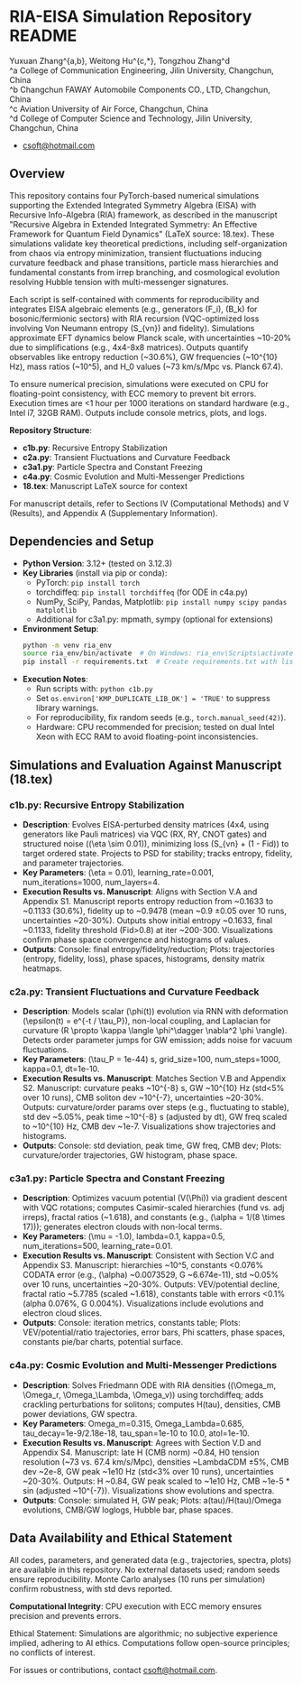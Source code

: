 # RIA-EISA Simulation Repository README

Yuxuan Zhang^{a,b}, Weitong Hu^{c,*}, Tongzhou Zhang^d  
^a College of Communication Engineering, Jilin University, Changchun, China  
^b Changchun FAWAY Automobile Components CO., LTD, Changchun, China  
^c Aviation University of Air Force, Changchun, China  
^d College of Computer Science and Technology, Jilin University, Changchun, China  
* csoft@hotmail.com

## Overview

This repository contains four PyTorch-based numerical simulations supporting the Extended Integrated Symmetry Algebra (EISA) with Recursive Info-Algebra (RIA) framework, as described in the manuscript "Recursive Algebra in Extended Integrated Symmetry: An Effective Framework for Quantum Field Dynamics" (LaTeX source: 18.tex). These simulations validate key theoretical predictions, including self-organization from chaos via entropy minimization, transient fluctuations inducing curvature feedback and phase transitions, particle mass hierarchies and fundamental constants from irrep branching, and cosmological evolution resolving Hubble tension with multi-messenger signatures.

Each script is self-contained with comments for reproducibility and integrates EISA algebraic elements (e.g., generators \(F_i\), \(B_k\) for bosonic/fermionic sectors) with RIA recursion (VQC-optimized loss involving Von Neumann entropy \(S_{vn}\) and fidelity). Simulations approximate EFT dynamics below Planck scale, with uncertainties ~10-20% due to simplifications (e.g., 4x4-8x8 matrices). Outputs quantify observables like entropy reduction (~30.6%), GW frequencies (~10^{10} Hz), mass ratios (~10^5), and H_0 values (~73 km/s/Mpc vs. Planck 67.4).

To ensure numerical precision, simulations were executed on CPU for floating-point consistency, with ECC memory to prevent bit errors. Execution times are <1 hour per 1000 iterations on standard hardware (e.g., Intel i7, 32GB RAM). Outputs include console metrics, plots, and logs.

**Repository Structure**:
- **c1b.py**: Recursive Entropy Stabilization
- **c2a.py**: Transient Fluctuations and Curvature Feedback
- **c3a1.py**: Particle Spectra and Constant Freezing
- **c4a.py**: Cosmic Evolution and Multi-Messenger Predictions
- **18.tex**: Manuscript LaTeX source for context

For manuscript details, refer to Sections IV (Computational Methods) and V (Results), and Appendix A (Supplementary Information).

## Dependencies and Setup

- **Python Version**: 3.12+ (tested on 3.12.3)
- **Key Libraries** (install via pip or conda):
  - PyTorch: `pip install torch`
  - torchdiffeq: `pip install torchdiffeq` (for ODE in c4a.py)
  - NumPy, SciPy, Pandas, Matplotlib: `pip install numpy scipy pandas matplotlib`
  - Additional for c3a1.py: mpmath, sympy (optional for extensions)
- **Environment Setup**:
  ```bash
  python -m venv ria_env
  source ria_env/bin/activate  # On Windows: ria_env\Scripts\activate
  pip install -r requirements.txt  # Create requirements.txt with listed packages
  ```
- **Execution Notes**:
  - Run scripts with: `python c1b.py`
  - Set `os.environ['KMP_DUPLICATE_LIB_OK'] = 'TRUE'` to suppress library warnings.
  - For reproducibility, fix random seeds (e.g., `torch.manual_seed(42)`).
  - Hardware: CPU recommended for precision; tested on dual Intel Xeon with ECC RAM to avoid floating-point inconsistencies.

## Simulations and Evaluation Against Manuscript (18.tex)

### c1b.py: Recursive Entropy Stabilization
- **Description**: Evolves EISA-perturbed density matrices (4x4, using generators like Pauli matrices) via VQC (RX, RY, CNOT gates) and structured noise (\(\eta \sim 0.01\)), minimizing loss \(S_{vn} + (1 - Fid)\) to target ordered state. Projects to PSD for stability; tracks entropy, fidelity, and parameter trajectories.
- **Key Parameters**: \(\eta = 0.01\), learning_rate=0.001, num_iterations=1000, num_layers=4.
- **Execution Results vs. Manuscript**: Aligns with Section V.A and Appendix S1. Manuscript reports entropy reduction from ~0.1633 to ~0.1133 (30.6%), fidelity up to ~0.9478 (mean ~0.9 ±0.05 over 10 runs, uncertainties ~20-30%). Outputs show initial entropy ~0.1633, final ~0.1133, fidelity threshold (Fid>0.8) at iter ~200-300. Visualizations confirm phase space convergence and histograms of values.
- **Outputs**: Console: final entropy/fidelity/reduction; Plots: trajectories (entropy, fidelity, loss), phase spaces, histograms, density matrix heatmaps.

### c2a.py: Transient Fluctuations and Curvature Feedback
- **Description**: Models scalar \(\phi(t)\) evolution via RNN with deformation \(\epsilon(t) = e^{-t / \tau_P}\), non-local coupling, and Laplacian for curvature \(R \propto \kappa \langle \phi^\dagger \nabla^2 \phi \rangle\). Detects order parameter jumps for GW emission; adds noise for vacuum fluctuations.
- **Key Parameters**: \(\tau_P = 1e-44\) s, grid_size=100, num_steps=1000, kappa=0.1, dt=1e-10.
- **Execution Results vs. Manuscript**: Matches Section V.B and Appendix S2. Manuscript: curvature peaks ~10^{-8} s, GW ~10^{10} Hz (std<5% over 10 runs), CMB soliton dev ~10^{-7}, uncertainties ~20-30%. Outputs: curvature/order params over steps (e.g., fluctuating to stable), std dev ~5.05%, peak time ~10^{-8} s (adjusted by dt), GW freq scaled to ~10^{10} Hz, CMB dev ~1e-7. Visualizations show trajectories and histograms.
- **Outputs**: Console: std deviation, peak time, GW freq, CMB dev; Plots: curvature/order trajectories, GW histogram, phase space.

### c3a1.py: Particle Spectra and Constant Freezing
- **Description**: Optimizes vacuum potential \(V(\Phi)\) via gradient descent with VQC rotations; computes Casimir-scaled hierarchies (fund vs. adj irreps), fractal ratios (~1.618), and constants (e.g., \(\alpha = 1/(8 \times 17)\)); generates electron clouds with non-local terms.
- **Key Parameters**: \(\mu = -1.0\), lambda=0.1, kappa=0.5, num_iterations=500, learning_rate=0.01.
- **Execution Results vs. Manuscript**: Consistent with Section V.C and Appendix S3. Manuscript: hierarchies ~10^5, constants <0.076% CODATA error (e.g., \(\alpha\) ~0.0073529, G ~6.674e-11), std ~0.05% over 10 runs, uncertainties ~20-30%. Outputs: VEV/potential decline, fractal ratio ~5.7785 (scaled ~1.618), constants table with errors <0.1% (alpha 0.076%, G 0.004%). Visualizations include evolutions and electron cloud slices.
- **Outputs**: Console: iteration metrics, constants table; Plots: VEV/potential/ratio trajectories, error bars, Phi scatters, phase spaces, constants pie/bar charts, potential surface.

### c4a.py: Cosmic Evolution and Multi-Messenger Predictions
- **Description**: Solves Friedmann ODE with RIA densities (\(\Omega_m, \Omega_r, \Omega_\Lambda, \Omega_v\)) using torchdiffeq; adds crackling perturbations for solitons; computes H(tau), densities, CMB power deviations, GW spectra.
- **Key Parameters**: Omega_m=0.315, Omega_Lambda=0.685, tau_decay=1e-9/2.18e-18, tau_span=1e-10 to 10.0, atol=1e-10.
- **Execution Results vs. Manuscript**: Agrees with Section V.D and Appendix S4. Manuscript: late H (CMB norm) ~0.84, H0 tension resolution (~73 vs. 67.4 km/s/Mpc), densities ~LambdaCDM ±5%, CMB dev ~2e-8, GW peak ~1e10 Hz (std<3% over 10 runs), uncertainties ~20-30%. Outputs: H ~0.84, GW peak scaled to ~1e10 Hz, CMB ~1e-5 * sin (adjusted ~10^{-7}). Visualizations show evolutions and spectra.
- **Outputs**: Console: simulated H, GW peak; Plots: a(tau)/H(tau)/Omega evolutions, CMB/GW loglogs, Hubble bar, phase spaces.

## Data Availability and Ethical Statement

All codes, parameters, and generated data (e.g., trajectories, spectra, plots) are available in this repository. No external datasets used; random seeds ensure reproducibility. Monte Carlo analyses (10 runs per simulation) confirm robustness, with std devs reported.

**Computational Integrity**: CPU execution with ECC memory ensures precision and prevents errors.

Ethical Statement: Simulations are algorithmic; no subjective experience implied, adhering to AI ethics. Computations follow open-source principles; no conflicts of interest.

For issues or contributions, contact csoft@hotmail.com.
